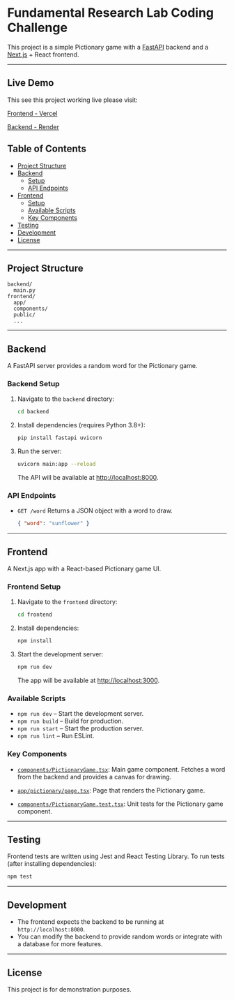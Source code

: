 # Fundamental Research Lab Coding Challenge

This project is a simple Pictionary game with a [FastAPI](https://fastapi.tiangolo.com/) backend and a [Next.js](https://nextjs.org/) + React frontend.

---

## Live Demo

This see this project working live please visit:

[Frontend - Vercel](https://frl-frontend-chi.vercel.app/)

[Backend - Render](https://frl-backend.onrender.com/)

## Table of Contents

- [Project Structure](#project-structure)
- [Backend](#backend)
  - [Setup](#backend-setup)
  - [API Endpoints](#api-endpoints)
- [Frontend](#frontend)
  - [Setup](#frontend-setup)
  - [Available Scripts](#available-scripts)
  - [Key Components](#key-components)
- [Testing](#testing)
- [Development](#development)
- [License](#license)

---

## Project Structure

```
backend/
  main.py
frontend/
  app/
  components/
  public/
  ...
```

---

## Backend

A FastAPI server provides a random word for the Pictionary game.

### Backend Setup

1. Navigate to the `backend` directory:
   ```sh
   cd backend
   ```
2. Install dependencies (requires Python 3.8+):
   ```sh
   pip install fastapi uvicorn
   ```
3. Run the server:
   ```sh
   uvicorn main:app --reload
   ```
   The API will be available at [http://localhost:8000](http://localhost:8000).

### API Endpoints

- `GET /word`
  Returns a JSON object with a word to draw.
  ```json
  { "word": "sunflower" }
  ```

---

## Frontend

A Next.js app with a React-based Pictionary game UI.

### Frontend Setup

1. Navigate to the `frontend` directory:
   ```sh
   cd frontend
   ```
2. Install dependencies:
   ```sh
   npm install
   ```
3. Start the development server:
   ```sh
   npm run dev
   ```
   The app will be available at [http://localhost:3000](http://localhost:3000).

### Available Scripts

- `npm run dev` – Start the development server.
- `npm run build` – Build for production.
- `npm run start` – Start the production server.
- `npm run lint` – Run ESLint.

### Key Components

- [`components/PictionaryGame.tsx`](frontend/components/PictionaryGame.tsx):
  Main game component. Fetches a word from the backend and provides a canvas for drawing.

- [`app/pictionary/page.tsx`](frontend/app/pictionary/page.tsx):
  Page that renders the Pictionary game.

- [`components/PictionaryGame.test.tsx`](frontend/components/PictionaryGame.test.tsx):
  Unit tests for the Pictionary game component.

---

## Testing

Frontend tests are written using Jest and React Testing Library.
To run tests (after installing dependencies):

```sh
npm test
```

---

## Development

- The frontend expects the backend to be running at `http://localhost:8000`.
- You can modify the backend to provide random words or integrate with a database for more features.

---

## License

This project is for demonstration purposes.